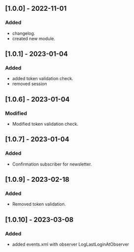 ## [1.0.0] - 2022-11-01
### Added
- changelog.
- created new module.

## [1.0.1] - 2023-01-04
### Added
- added token validation check.
- removed session

## [1.0.6] - 2023-01-04
### Modified
- Modified token validation check.

## [1.0.7] - 2023-01-04
### Added
- Confirmation subscriber for newsletter.

## [1.0.9] - 2023-02-18
### Added
- Removed token validation.

## [1.0.10] - 2023-03-08
### Added
- added events.xml with observer LogLastLoginAtObserver
